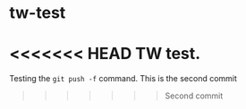 # tw-test
<<<<<<< HEAD
TW test.
=======

Testing the `git push -f` command.
This is the second commit
>>>>>>> Second commit
